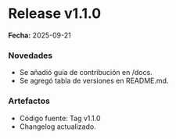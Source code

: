 # Release v1.1.0

**Fecha:** 2025-09-21

### Novedades
- Se añadió guía de contribución en /docs.
- Se agregó tabla de versiones en README.md.

### Artefactos
- Código fuente: Tag v1.1.0
- Changelog actualizado.
